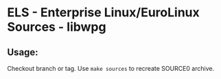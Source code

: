 # ELS - Enterprise Linux/EuroLinux Sources - libwpg
 
## Usage:
  Checkout branch or tag. Use `make sources` to recreate  SOURCE0 archive.
